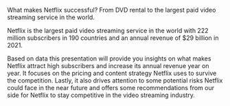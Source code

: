 What makes Netflix successful?
From DVD rental to the largest paid video streaming service in the world.
 
Netflix is the largest paid video streaming service in the world with 222 million subscribers in 190 countries and an annual revenue of $29 billion in 2021.
 
Based on data this presentation will provide you insights on what makes Netflix attract high subscribers and increase its annual revenue year on year. It focuses on the pricing and content strategy Netflix uses to survive the competition. Lastly, it also drives attention to some potential risks Netflix could face in the near future and offers some recommendations from our side for Netflix to stay competitive in the video streaming industry.